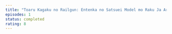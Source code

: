 ```yaml
---
title: "Toaru Kagaku no Railgun: Entenka no Satsuei Model mo Raku Ja Arimasen wa ne."
episodes: 1
status: completed
rating: 8
---
```

